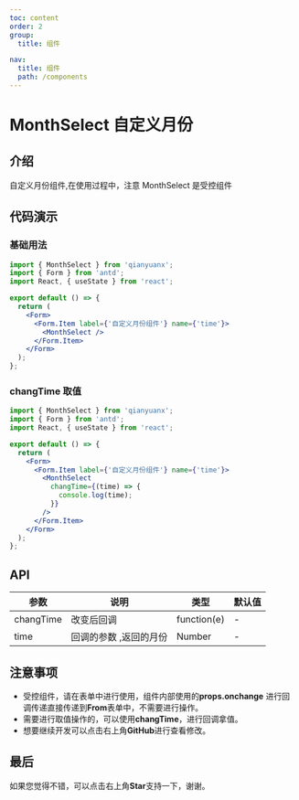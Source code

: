 ```yaml
---
toc: content
order: 2
group:
  title: 组件

nav:
  title: 组件
  path: /components
---
```


# MonthSelect 自定义月份

## 介绍

自定义月份组件,在使用过程中，注意 MonthSelect 是受控组件

## 代码演示

### 基础用法

```jsx
import { MonthSelect } from 'qianyuanx';
import { Form } from 'antd';
import React, { useState } from 'react';

export default () => {
  return (
    <Form>
      <Form.Item label={'自定义月份组件'} name={'time'}>
        <MonthSelect />
      </Form.Item>
    </Form>
  );
};
```

### changTime 取值

```jsx
import { MonthSelect } from 'qianyuanx';
import { Form } from 'antd';
import React, { useState } from 'react';

export default () => {
  return (
    <Form>
      <Form.Item label={'自定义月份组件'} name={'time'}>
        <MonthSelect
          changTime={(time) => {
            console.log(time);
          }}
        />
      </Form.Item>
    </Form>
  );
};
```

## API

| 参数      | 说明                   | 类型        | 默认值 |
| --------- | ---------------------- | ----------- | ------ |
| changTime | 改变后回调             | function(e) | -      |
| time      | 回调的参数 ,返回的月份 | Number      | -      |

## 注意事项

- 受控组件，请在表单中进行使用，组件内部使用的**props.onchange** 进行回调传递直接传递到**From**表单中，不需要进行操作。
- 需要进行取值操作的，可以使用**changTime**，进行回调拿值。
- 想要继续开发可以点击右上角**GitHub**进行查看修改。

## 最后

如果您觉得不错，可以点击右上角**Star**支持一下，谢谢。
